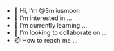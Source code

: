 - 👋 Hi, I’m @Smliusmoon
- 👀 I’m interested in ...
- 🌱 I’m currently learning ...
- 💞️ I’m looking to collaborate on ...
- 📫 How to reach me ...

<!---
Smliusmoon/Smliusmoon is a ✨ special ✨ repository because its `README.md` (this file) appears on your GitHub profile.
You can click the Preview link to take a look at your changes.
--->
